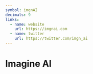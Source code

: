 ```yaml
---
symbol: imgnAI
decimals: 9
links:
  - name: website
    url: https://imgnai.com
  - name: twitter
    url: https://twitter.com/imgn_ai
---
```


# Imagine AI
